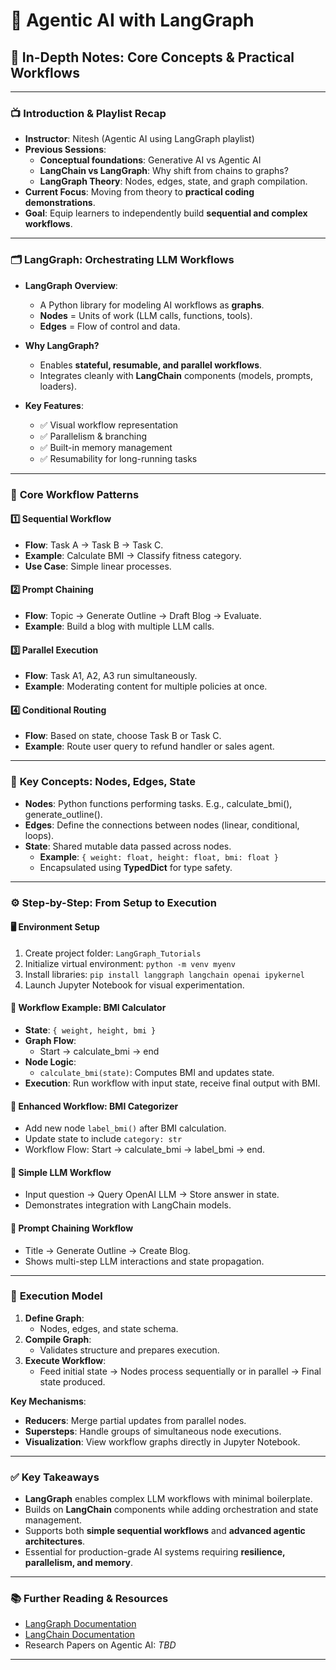 # 📘 Agentic AI with LangGraph

## 🧠 **In-Depth Notes: Core Concepts & Practical Workflows**

---

### 📺 **Introduction & Playlist Recap**

- **Instructor**: Nitesh (Agentic AI using LangGraph playlist)
- **Previous Sessions**:
  - **Conceptual foundations**: Generative AI vs Agentic AI
  - **LangChain vs LangGraph**: Why shift from chains to graphs?
  - **LangGraph Theory**: Nodes, edges, state, and graph compilation.
- **Current Focus**: Moving from theory to **practical coding demonstrations**.
- **Goal**: Equip learners to independently build **sequential and complex workflows**.

---

### 🗂️ **LangGraph: Orchestrating LLM Workflows**

- **LangGraph Overview**:
  - A Python library for modeling AI workflows as **graphs**.
  - **Nodes** = Units of work (LLM calls, functions, tools).
  - **Edges** = Flow of control and data.

- **Why LangGraph?**
  - Enables **stateful, resumable, and parallel workflows**.
  - Integrates cleanly with **LangChain** components (models, prompts, loaders).

- **Key Features**:
  - ✅ Visual workflow representation
  - ✅ Parallelism & branching
  - ✅ Built-in memory management
  - ✅ Resumability for long-running tasks

---

### 🔁 **Core Workflow Patterns**

#### 1️⃣ Sequential Workflow
- **Flow**: Task A → Task B → Task C.
- **Example**: Calculate BMI → Classify fitness category.
- **Use Case**: Simple linear processes.

#### 2️⃣ Prompt Chaining
- **Flow**: Topic → Generate Outline → Draft Blog → Evaluate.
- **Example**: Build a blog with multiple LLM calls.

#### 3️⃣ Parallel Execution
- **Flow**: Task A1, A2, A3 run simultaneously.
- **Example**: Moderating content for multiple policies at once.

#### 4️⃣ Conditional Routing
- **Flow**: Based on state, choose Task B or Task C.
- **Example**: Route user query to refund handler or sales agent.

---

### 🧱 **Key Concepts: Nodes, Edges, State**

- **Nodes**: Python functions performing tasks. E.g., calculate_bmi(), generate_outline().
- **Edges**: Define the connections between nodes (linear, conditional, loops).
- **State**: Shared mutable data passed across nodes.
  - **Example**: `{ weight: float, height: float, bmi: float }`
  - Encapsulated using **TypedDict** for type safety.

---

### ⚙️ **Step-by-Step: From Setup to Execution**

#### 🖥️ Environment Setup
1. Create project folder: `LangGraph_Tutorials`
2. Initialize virtual environment: `python -m venv myenv`
3. Install libraries: `pip install langgraph langchain openai ipykernel`
4. Launch Jupyter Notebook for visual experimentation.

#### 📝 Workflow Example: BMI Calculator
- **State**: `{ weight, height, bmi }`
- **Graph Flow**:
  - Start → calculate_bmi → end
- **Node Logic**:
  - `calculate_bmi(state)`: Computes BMI and updates state.
- **Execution**: Run workflow with input state, receive final output with BMI.

#### 📝 Enhanced Workflow: BMI Categorizer
- Add new node `label_bmi()` after BMI calculation.
- Update state to include `category: str`
- Workflow Flow: Start → calculate_bmi → label_bmi → end.

#### 🤖 Simple LLM Workflow
- Input question → Query OpenAI LLM → Store answer in state.
- Demonstrates integration with LangChain models.

#### 📝 Prompt Chaining Workflow
- Title → Generate Outline → Create Blog.
- Shows multi-step LLM interactions and state propagation.

---

### 🚀 **Execution Model**

1. **Define Graph**:
   - Nodes, edges, and state schema.
2. **Compile Graph**:
   - Validates structure and prepares execution.
3. **Execute Workflow**:
   - Feed initial state → Nodes process sequentially or in parallel → Final state produced.

**Key Mechanisms**:
- **Reducers**: Merge partial updates from parallel nodes.
- **Supersteps**: Handle groups of simultaneous node executions.
- **Visualization**: View workflow graphs directly in Jupyter Notebook.

---

### ✅ **Key Takeaways**

- **LangGraph** enables complex LLM workflows with minimal boilerplate.
- Builds on **LangChain** components while adding orchestration and state management.
- Supports both **simple sequential workflows** and **advanced agentic architectures**.
- Essential for production-grade AI systems requiring **resilience, parallelism, and memory**.

---

### 📚 **Further Reading & Resources**
- [LangGraph Documentation](https://docs.langgraph.org)
- [LangChain Documentation](https://docs.langchain.com)
- Research Papers on Agentic AI: *TBD*

---

